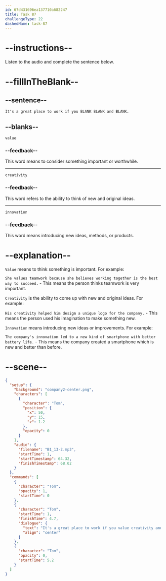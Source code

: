 ```yaml
---
id: 67d431696ea137710a682247
title: Task 87
challengeType: 22
dashedName: task-87
---
```


<!-- (Audio) Tom: It's a great place to work if you value creativity and innovation. -->

# --instructions--

Listen to the audio and complete the sentence below.

# --fillInTheBlank--

## --sentence--

`It's a great place to work if you BLANK BLANK and BLANK.`

## --blanks--

`value`

### --feedback--

This word means to consider something important or worthwhile.

---

`creativity`

### --feedback--

This word refers to the ability to think of new and original ideas.

---

`innovation`

### --feedback--

This word means introducing new ideas, methods, or products.

# --explanation--

`Value` means to think something is important. For example: 

`She values teamwork because she believes working together is the best way to succeed.` - This means the person thinks teamwork is very important.

`Creativity` is the ability to come up with new and original ideas. For example:  

`His creativity helped him design a unique logo for the company.` - This means the person used his imagination to make something new.

`Innovation` means introducing new ideas or improvements. For example:  

`The company's innovation led to a new kind of smartphone with better battery life.` - This means the company created a smartphone which is new and better than before.

# --scene--

```json
{
  "setup": {
    "background": "company2-center.png",
    "characters": [
      {
        "character": "Tom",
        "position": {
          "x": 50,
          "y": 15,
          "z": 1.2
        },
        "opacity": 0
      }
    ],
    "audio": {
      "filename": "B1_13-2.mp3",
      "startTime": 1,
      "startTimestamp": 64.32,
      "finishTimestamp": 68.02
    }
  },
  "commands": [
    {
      "character": "Tom",
      "opacity": 1,
      "startTime": 0
    },
    {
      "character": "Tom",
      "startTime": 1,
      "finishTime": 4.7,
      "dialogue": {
        "text": "It's a great place to work if you value creativity and innovation.",
        "align": "center"
      }
    },
    {
      "character": "Tom",
      "opacity": 0,
      "startTime": 5.2
    }
  ]
}
```
